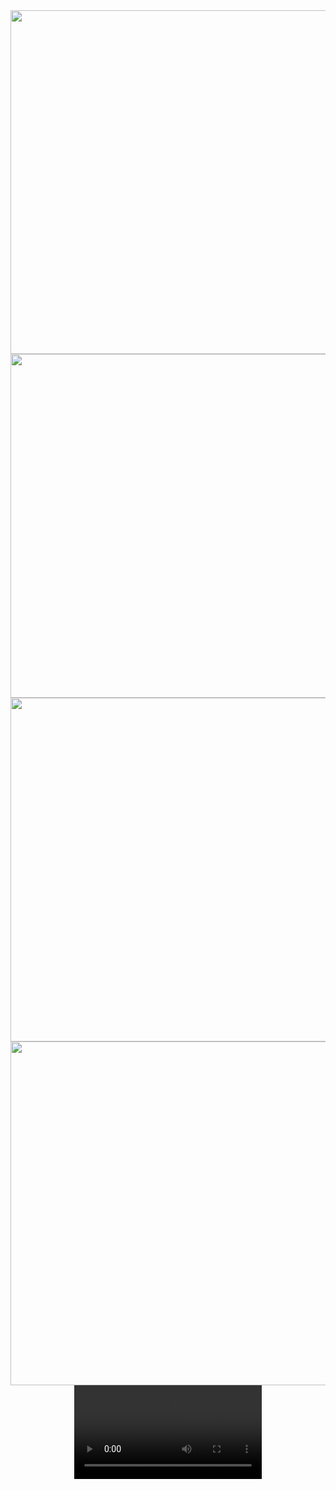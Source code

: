 <div align = "center">

  <img align = "left" height="550" src="https://github.com/AnkitUmredkar/e_commerce_exam_app/assets/149374001/ab602da3-ab39-496d-a51c-be8590873915" />
  <img height="550" src="https://github.com/AnkitUmredkar/e_commerce_exam_app/assets/149374001/fd452deb-96c9-4c22-8574-b74a25ff6c54" />
  <img align = "right" height="550" src="https://github.com/AnkitUmredkar/e_commerce_exam_app/assets/149374001/ef2fd932-aa0b-436e-8af7-b11ea43b61a9"  />
</div>

###

<h1 align="left"></h1>

###

<div align = "center">
  <img align = "left" height="550" src="https://github.com/AnkitUmredkar/e_commerce_exam_app/assets/149374001/0eb9b090-bbd1-4f02-9ff5-1110393db070" />
  <video src="https://github.com/AnkitUmredkar/e_commerce_exam_app/assets/149374001/e3a60418-f998-4ccf-ae9b-35cfadf888fb"></video>
</div>
